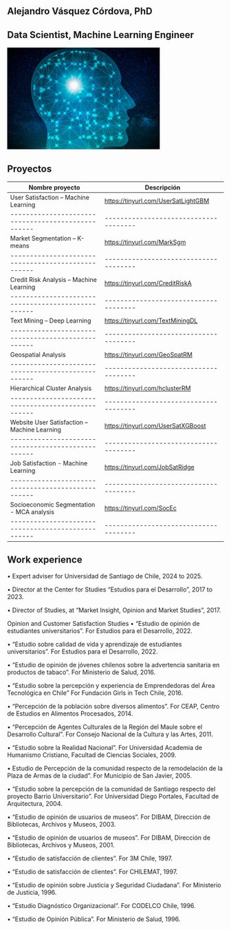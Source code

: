 ## Alejandro Vásquez Córdova, PhD
## Data Scientist, Machine Learning Engineer

![imagen](docs/assets/images/brain_small.jpg)

## Proyectos

| Nombre proyecto                                    | Descripción                           |
| -------------------------------------------------- | ------------------------------------- |
| User Satisfaction – Machine Learning               | https://tinyurl.com/UserSatLightGBM   |
| -------------------------------------------------- | ------------------------------------- |
| Market Segmentation – K-means                      | https://tinyurl.com/MarkSgm           |
| -------------------------------------------------- | ------------------------------------- |
| Credit Risk Analysis – Machine Learning            | https://tinyurl.com/CreditRiskA       |
| -------------------------------------------------- | ------------------------------------- |
| Text Mining – Deep Learning                        | https://tinyurl.com/TextMiningDL      |
| -------------------------------------------------- | ------------------------------------- |
| Geospatial Analysis                                | https://tinyurl.com/GeoSpatRM         |
| -------------------------------------------------- | ------------------------------------- |
| Hierarchical Cluster Analysis                      | https://tinyurl.com/hclusterRM        |
| -------------------------------------------------- | ------------------------------------- |
| Website User Satisfaction – Machine Learning       | https://tinyurl.com/UserSatXGBoost    |
| -------------------------------------------------- | ------------------------------------- |
| Job Satisfaction - Machine Learning                | https://tinyurl.com/JobSatRidge       |
| -------------------------------------------------- | ------------------------------------- |
| Socioeconomic Segmentation - MCA analysis          | https://tinyurl.com/SocEc             |
| -------------------------------------------------- | ------------------------------------- |


## Work experience

• Expert adviser for Universidad de Santiago de Chile, 2024 to 2025.

• Director at the Center for Studies “Estudios para el Desarrollo”, 2017 to 2023.

• Director of Studies, at “Market Insight, Opinion and Market Studies”, 2017.

Opinion and Customer Satisfaction Studies
• “Estudio de opinión de estudiantes universitarios”.
For Estudios para el Desarrollo, 2022.

• “Estudio sobre calidad de vida y aprendizaje de estudiantes universitarios”.
For Estudios para el Desarrollo, 2022.

• “Estudio de opinión de jóvenes chilenos sobre la advertencia sanitaria en productos de tabaco”.
For Ministerio de Salud, 2016.

• “Estudio sobre la percepción y experiencia de Emprendedoras del Área Tecnológica en Chile”
For Fundación Girls in Tech Chile, 2016.

• “Percepción de la población sobre diversos alimentos”.
For CEAP, Centro de Estudios en Alimentos Procesados, 2014.

• “Percepción de Agentes Culturales de la Región del Maule sobre el Desarrollo Cultural”.
For Consejo Nacional de la Cultura y las Artes, 2011.

• “Estudio sobre la Realidad Nacional”.
For Universidad Academia de Humanismo Cristiano, Facultad de Ciencias Sociales, 2009.

• Estudio de Percepción de la comunidad respecto de la remodelación de la Plaza de Armas de la ciudad”.
For Municipio de San Javier, 2005.

• “Estudio sobre la percepción de la comunidad de Santiago respecto del proyecto Barrio Universitario”.
For Universidad Diego Portales, Facultad de Arquitectura, 2004.

• “Estudio de opinión de usuarios de museos”.
For DIBAM, Dirección de Bibliotecas, Archivos y Museos, 2003.

• “Estudio de opinión de usuarios de museos”.
For DIBAM, Dirección de Bibliotecas, Archivos y Museos, 2001.

• “Estudio de satisfacción de clientes”.
For 3M Chile, 1997.

• “Estudio de satisfacción de clientes”.
For CHILEMAT, 1997.

• “Estudio de opinión sobre Justicia y Seguridad Ciudadana”.
For Ministerio de Justicia, 1996.

• “Estudio Diagnóstico Organizacional”.
For CODELCO Chile, 1996.

• “Estudio de Opinión Pública”.
For Ministerio de Salud, 1996.
